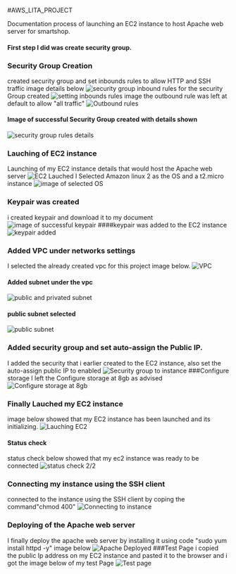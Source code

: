 #AWS_LITA_PROJECT

Documentation process of launching an EC2 instance to host Apache web server for smartshop.
#### First step I did was create security group.
### Security Group Creation
created security group and set inbounds rules to allow HTTP and SSH traffic
image details below
![security group](/security_group.png)
inbound rules for the security Group created
![setting inbounds rules image](/inbound_rules.png)
the outbound rule was left at default to allow "all traffic"
![Outbound rules](/outbound_rule)
#### Image of successful Security Group created with details shown
![security group rules details](/Security_detail.png)
### Lauching of EC2 instance
Launching of my EC2 instance details that would host the Apache web server
![EC2 Lauched](/ec2.png)
I Selected Amazon linux 2 as the OS and a t2.micro instance
![image of selected OS](/ami.png)
### Keypair was created
i created keypair and download it to my document
![image of successful keypair](/keyp.png)
####keypair was added to the EC2 instance
![keypair added](/key_pair.png)
### Added VPC under networks settings
I selected the already created vpc for this project image below.
![VPC](/lita_vpc.png)
#### Added subnet under the vpc
![public and privated subnet](/private_public.png)
#### public subnet selected 
![public subnet](/public_subnet.png)
### Added security group and set auto-assign the Public IP.
I added the security that i earlier created to the EC2 instance, also set the auto-assign public IP to enabled
![Security group to instance](/SG_A.png)
###Configure storage
I left the Configure storage at 8gb as advised
![Configure storage at 8gb](/config_storage.png)
### Finally Lauched my EC2 instance
image below showed that my EC2 instance has been launched and its initializing.
![Lauching EC2](/EC2_L.png)
#### Status check 
 status check below showed that my ec2 instance was ready to be connected
![status check 2/2](/ec2_status.png)
### Connecting my instance using the SSH client 
connected to the instance using the SSH client by coping the command"chmod 400"
![Connecting to instance](/connect_ssh.png)
### Deploying of the Apache web server 
I finally deploy the apache web server by installing it using code "sudo yum install httpd -y"
image below
![Apache Deployed](/apache_connected)
###Test Page
i copied the public Ip address on my EC2 instance and pasted it to the browser and i got the image below of my test Page
![Test page](/test_page.png)
